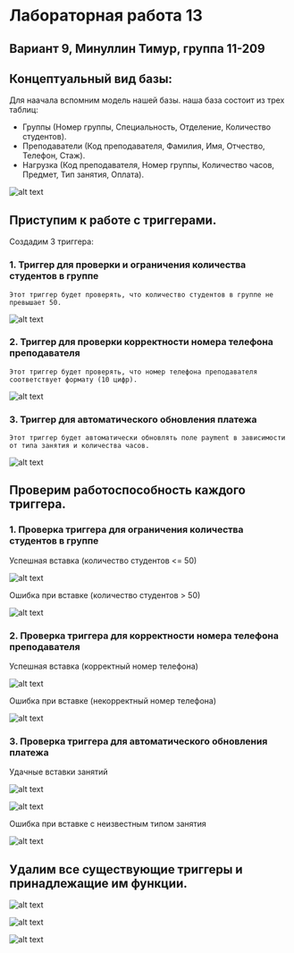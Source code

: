 # Лабораторная работа 13
## Вариант 9, Минуллин Тимур, группа 11-209

## Концептуальный вид базы:
 Для наачала вспомним модель нашей базы.
  наша база состоит из трех таблиц:
  - Группы (Номер группы, Специальность, Отделение, Количество студентов).
  - Преподаватели (Код преподавателя, Фамилия, Имя, Отчество, Телефон, Стаж).
  - Нагрузка (Код преподавателя, Номер группы, Количество часов, Предмет, Тип занятия, Оплата).

![alt text](db-generation.png)

## Приступим к работе с триггерами.
  Создадим 3 триггера:

  ### 1. Триггер для проверки и ограничения количества студентов в группе 
    Этот триггер будет проверять, что количество студентов в группе не превышает 50.

![alt text](1trigger.png)

  ### 2. Триггер для проверки корректности номера телефона преподавателя
    Этот триггер будет проверять, что номер телефона преподавателя соответствует формату (10 цифр).

![alt text](2trigger.png)
  
  ### 3. Триггер для автоматического обновления платежа
    Этот триггер будет автоматически обновлять поле payment в зависимости от типа занятия и количества часов.

![alt text](3trigger.png)

## Проверим работоспособность каждого триггера.

### 1. Проверка триггера для ограничения количества студентов в группе

Успешная вставка (количество студентов <= 50)

![alt text](correctTrigger1.png)

Ошибка при вставке (количество студентов > 50)

![alt text](uncorrectTrigger1.png)


### 2. Проверка триггера для корректности номера телефона преподавателя

Успешная вставка (корректный номер телефона)

![alt text](correctTrigger2.png)

Ошибка при вставке (некорректный номер телефона)

![alt text](uncorrectTrigger2.png)

### 3. Проверка триггера для автоматического обновления платежа

Удачные вставки занятий 

![alt text](correctTrigger3-1.png)

![alt text](correctTrigger3-2.png)

Ошибка при вставке с неизвестным типом занятия

![alt text](uncorrectTrigger3.png)


## Удалим все существующие триггеры и принадлежащие им функции.

![alt text](deleteTrigger1.png)

![alt text](deleteTrigger2.png)

![alt text](deleteTrigger3.png)
